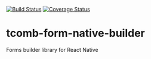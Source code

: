 [![Build Status](https://travis-ci.org/QuantumBA/tcomb-form-native-builder.svg?branch=master)](https://travis-ci.org/QuantumBA/tcomb-form-native-builder)
[![Coverage Status](https://coveralls.io/repos/github/QuantumBA/tcomb-form-native-builder/badge.svg?branch=master)](https://coveralls.io/github/QuantumBA/tcomb-form-native-builder?branch=master)

# tcomb-form-native-builder
Forms builder library for React Native
